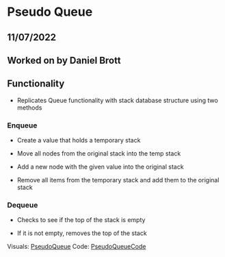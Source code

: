 # Pseudo Queue

## 11/07/2022

## Worked on by Daniel Brott

## Functionality

- Replicates Queue functionality with stack database structure using two methods

### Enqueue

- Create a value that holds a temporary stack

- Move all nodes from the original stack into the temp stack

- Add a new node with the given value into the original stack

- Remove all items from the temporary stack and add them to the original stack

### Dequeue

- Checks to see if the top of the stack is empty

- If it is not empty, removes the top of the stack

Visuals: [PseudoQueue](./images/PseudoQueue.jpg)
Code: [PseudoQueueCode](../stack_queue_pseudo.py)
